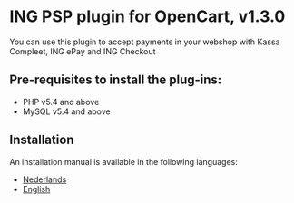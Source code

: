 # ING PSP plugin for OpenCart, v1.3.0
You can use this plugin to accept payments in your webshop with Kassa Compleet, ING ePay and ING Checkout

## Pre-requisites to install the plug-ins: 
- PHP v5.4 and above
- MySQL v5.4 and above

## Installation
An installation manual is available in the following languages:
* [Nederlands](../../wiki/NL:-ING-PSP-installatie-handleiding-voor-OpenCart)
* [English](../../wiki/EN:-ING-PSP-installation-manual-for-OpenCart)
